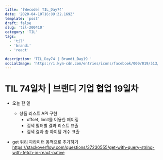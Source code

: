 ```yaml
---
title: '[Wecode] TIL_Day74'
date: '2020-04-10T16:09:32.169Z'
template: 'post'
draft: false
slug: 'til-200410'
category: 'TIL'
tags:
  - 'til'
  - 'brandi'
  - 'react'

description: 'TIL_Day74 | Brandi_Day19 '
socialImage: 'https://i.kym-cdn.com/entries/icons/facebook/000/019/513/til.jpg'
---
```


# TIL 74일차 | 브랜디 기업 협업 19일차

- 오늘 한 일

  - 상품 리스트 API 구현
    - offset, limit를 이용한 페이징
    - 검색 필터별 결과 리스트 표출
    - 검색 결과 총 아이템 개수 표출

- get 쿼리 파라미터 동적으로 추가하기
  https://stackoverflow.com/questions/37230555/get-with-query-string-with-fetch-in-react-native
